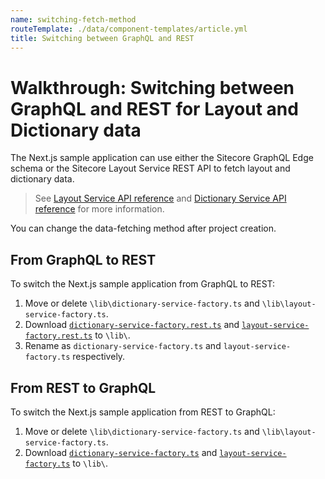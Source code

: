 ```yaml
---
name: switching-fetch-method
routeTemplate: ./data/component-templates/article.yml
title: Switching between GraphQL and REST
---
```

# Walkthrough: Switching between GraphQL and REST for Layout and Dictionary data

The Next.js sample application can use either the Sitecore GraphQL Edge schema or the Sitecore Layout Service REST API to fetch layout and dictionary data.

> See [Layout Service API reference](/docs/fundamentals/services/layout-service) and [Dictionary Service API reference](/docs/fundamentals/services/dictionary-service) for more information.

You can change the data-fetching method after project creation. 

## From GraphQL to REST

To switch the Next.js sample application from GraphQL to REST:

1. Move or delete `\lib\dictionary-service-factory.ts` and `\lib\layout-service-factory.ts`.
2. Download [`dictionary-service-factory.rest.ts`](https://github.com/Sitecore/jss/blob/master/samples/nextjs/src/lib/dictionary-service-factory.rest.ts) and [`layout-service-factory.rest.ts`](https://github.com/Sitecore/jss/blob/master/samples/nextjs/src/lib/layout-service-factory.rest.ts) to `\lib\`.
3. Rename as `dictionary-service-factory.ts` and `layout-service-factory.ts` respectively.

## From REST to GraphQL

To switch the Next.js sample application from REST to GraphQL:

1. Move or delete `\lib\dictionary-service-factory.ts` and `\lib\layout-service-factory.ts`.
2. Download [`dictionary-service-factory.ts`](https://github.com/Sitecore/jss/blob/master/samples/nextjs/src/lib/dictionary-service-factory.ts) and [`layout-service-factory.ts`](https://github.com/Sitecore/jss/blob/master/samples/nextjs/src/lib/layout-service-factory.ts) to `\lib\`.